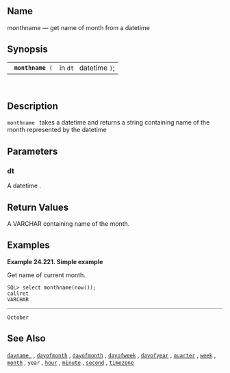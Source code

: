 <div>

<div>

</div>

<div>

## Name

monthname — get name of month from a datetime

</div>

<div>

## Synopsis

<div>

|                        |                        |
|------------------------|------------------------|
| ` `**`monthname`**` (` | in `dt ` datetime `)`; |

<div>

 

</div>

</div>

</div>

<div>

## Description

`monthname ` takes a <span class="type">datetime </span> and returns a
<span class="type">string </span> containing name of the month
represented by the datetime

</div>

<div>

## Parameters

<div>

### dt

A <span class="type">datetime </span> .

</div>

</div>

<div>

## Return Values

A <span class="type">VARCHAR </span> containing name of the month.

</div>

<div>

## Examples

<div>

**Example 24.221. Simple example**

<div>

Get name of current month.

``` screen
SQL> select monthname(now());
callret
VARCHAR
_______________________________________________________________________________

October
```

</div>

</div>

  

</div>

<div>

## See Also

<a href="fn_dayname.html" class="link" title="dayname"><code
class="function">dayname </code></a> ,
<a href="fn_monthname.html" class="link" title="monthname"><code
class="function">dayofmonth</code></a> ,
<a href="fn_dayofmonth.html" class="link" title="dayofmonth"><code
class="function">dayofmonth</code></a> ,
<a href="fn_dayofweek.html" class="link" title="dayofweek"><code
class="function">dayofweek</code></a> ,
<a href="fn_dayofyear.html" class="link" title="dayofyear"><code
class="function">dayofyear</code></a> ,
<a href="fn_quarter.html" class="link" title="quarter"><code
class="function">quarter</code></a> ,
<a href="fn_week.html" class="link" title="week"><code
class="function">week</code></a> ,
<a href="fn_month.html" class="link" title="month"><code
class="function">month</code></a> , `year` ,
<a href="fn_hour.html" class="link" title="hour"><code
class="function">hour</code></a> ,
<a href="fn_minute.html" class="link" title="minute"><code
class="function">minute</code></a> ,
<a href="fn_second.html" class="link" title="second"><code
class="function">second</code></a> ,
<a href="fn_timezone.html" class="link" title="timezone"><code
class="function">timezone</code></a>

</div>

</div>
